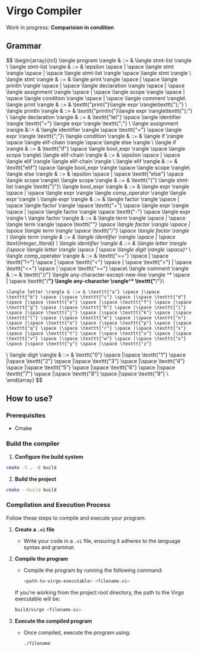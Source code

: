  # Virgo Compiler

Work in progress:
**Comparision in condition**

## Grammar

$$
\begin{array}{rcl}
    \langle program \rangle & ::= & \langle stmt-list \rangle \\
    \langle stmt-list \rangle & ::= & \epsilon \space | \space \langle stmt \rangle \space  | \space \langle stmt-list \rangle \space \langle stmt \rangle \\
    \langle stmt \rangle & ::= & \langle print \rangle  \space | \space \langle println \rangle \space | \space \langle declaration \rangle \space | \space \langle assignment \rangle \space | \space \langle scope \rangle \space | \space \langle condition \rangle \space | \space \langle comment \rangle\\
    \langle print \rangle & ::= & \texttt{"print("}\langle expr \rangle\texttt{");"} \\
    \langle println \rangle & ::= & \texttt{"println("}\langle expr \rangle\texttt{");"} \\
    \langle declaration \rangle & ::= & \texttt{"let"} \space \langle identifier \rangle \texttt{"="} \langle expr \rangle \texttt{";"}   \\
    \langle assignment \rangle  &::= & \langle identifier \rangle \space \texttt{"="} \space \langle expr \rangle \texttt{";"}\\
    \langle condition \rangle & ::= & \langle if \rangle \space \langle elif-chain \rangle  \space \langle else \rangle \\
    \langle if \rangle & ::= & \texttt{"if"} \space   \langle bool\_expr \rangle \space \langle scope \rangle\\
    \langle elif-chain \rangle & ::= & \epsilon \space | 
  \space \langle elif \rangle \langle elif-chain \rangle \\
    \langle elif \rangle & ::= & \texttt{"elif"} \space \langle bool\_expr \rangle \space \langle scope \rangle\\
    \langle else \rangle & ::= & \epsilon \space | \space \texttt{"else"} \space \langle scope \rangle\\
   \langle scope \rangle & ::= & \texttt{"\{"} \langle stmt-list \rangle \texttt{"\}"}\\
   \langle bool\_expr \rangle & ::= & \langle expr \rangle \space | \space \langle expr \rangle \langle comp\_operator \rangle \langle expr \rangle \\
    \langle expr \rangle & ::= & \langle factor \rangle  \space | \space \langle factor \rangle \space \texttt{"+"} \space \langle expr \rangle \space | \space \langle factor \rangle \space \texttt{"-"} \space \langle expr \rangle \\
    \langle factor \rangle & ::= & \langle term \rangle \space | \space \langle term \rangle \space \texttt{"*"} \space  \langle factor \rangle  \space | \space \langle term \rangle \space \texttt{"/"} \space \langle factor \rangle  \\
    \langle term \rangle & ::= &  \langle identifier \rangle \space | \space \text{integer\_literal} \\
    \langle identifier \rangle & ::= & \langle letter \rangle (\space \langle letter \rangle \space | \space \langle digit \rangle \space)^* \\
    \langle comp\_operator \rangle & ::= & \texttt{"=="} \space | \space \texttt{"!="} \space |  \space \texttt{"<"}  \space | \space \texttt{">"} | \space \texttt{"<="} \space | \space \texttt{">="} \space\\
    \langle comment \rangle & ::= & \texttt{"//"} \langle any-character-except-new-line \rangle  ^* \space | \space \texttt{"/**"} \langle any-character \rangle^* \texttt{"**/"}\\

    \langle letter \rangle & ::= & \texttt{"a"} \space |\space \texttt{"b"} \space |\space \texttt{"c"} \space |\space \texttt{"d"} \space |\space \texttt{"e"} \space |\space \texttt{"f"} \space |\space \texttt{"g"} \space |\space \texttt{"h"} \space |\space \texttt{"i"} \space |\space \texttt{"j"} \space |\space \texttt{"k"} \space |\space \texttt{"l"} \space |\space \texttt{"m"} \space |\space \texttt{"n"} \space |\space \texttt{"o"} \space |\space \texttt{"p"} \space |\space \texttt{"q"} \space |\space \texttt{"r"} \space |\space \texttt{"s"} \space |\space \texttt{"t"} \space |\space \texttt{"u"} \space |\space \texttt{"v"} \space |\space \texttt{"w"} \space |\space \texttt{"x"} \space |\space \texttt{"y"} \space |\space \texttt{"z"}
  \\
  \langle digit \rangle & ::= & \texttt{"0"} \space |\space \texttt{"1"} \space |\space \texttt{"2"} \space |\space \texttt{"3"} \space |\space \texttt{"4"} \space |\space \texttt{"5"} \space |\space \texttt{"6"} \space |\space \texttt{"7"} \space |\space \texttt{"8"} \space |\space \texttt{"9"}
\\
\end{array}
$$

## How to use?

### Prerequisites

- Cmake

### Build the compiler

1. **Configure the build system**

```bash
cmake -S . -B build
```

2. **Build the project**

```bash
cmake --build build
```

### Compilation and Execution Process

Follow these steps to compile and execute your program:

1. **Create a `.vi` file**

   - Write your code in a `.vi` file, ensuring it adheres to the language syntax and grammar.

2. **Compile the program**

   - Compile the program by running the following command:
     ```bash
     <path-to-virgo-executable> <filename.vi>
     ```

   If you're working from the project root directory, the path to the Virgo executable will be:

   ```bash
   build/virgo <filename.vi>
   ```

3. **Execute the compiled program**
   - Once compiled, execute the program using:
     ```bash
     ./filename
     ```
